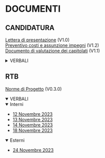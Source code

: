 <h1>DOCUMENTI</h1>

<h2>CANDIDATURA</h2>

[Lettera di presentazione](documenti/CANDIDATURA/lettera_presentazione_v1.0.pdf) (V1.0)<br>
[Preventivo costi e assunzione impegni](documenti/CANDIDATURA/documento_impegni_v1.2.pdf) (V1.2) <br>
[Documento di valutazione dei capitolati](documenti/CANDIDATURA/valutazione_capitolati_v1.1.pdf) (V1.1) <br>

<details>
  <summary>VERBALI</summary>

  <details>
    <summary>Interni</summary>

  - [26 Ottobre 2023](documenti/CANDIDATURA/verbali/verbali_interni/verbale_26_10.pdf)
  - [27 Ottobre 2023](documenti/CANDIDATURA/verbali/verbali_interni/verbale_27_10.pdf)
  - [29 Ottobre 2023](documenti/CANDIDATURA/verbali/verbali_interni/verbale_29_10.pdf)
  - [30 Ottobre 2023](documenti/CANDIDATURA/verbali/verbali_interni/verbale_30_10.pdf)
  - [06 Novembre 2023](documenti/CANDIDATURA/verbali/verbali_interni/verbale_06_11.pdf)
  - [07 Novembre 2023](documenti/CANDIDATURA/verbali/verbali_interni/verbale_07_11.pdf)
  </details>

  <details>
    <summary>Esterni</summary>

  - [27 Ottobre 2023](documenti/CANDIDATURA/verbali/verbali_esterni/verbale_27_10.pdf)
  </details>
</details>

<h2>RTB</h2>

[Norme di Progetto](documenti/RTB/norme_progetto_v0.3.0.pdf) (V0.3.0)

<details open>
  <summary>VERBALI</summary>

  <details open>
    <summary>Interni</summary>

  - [12 Novembre 2023](documenti/RTB/verbali/verbali_interni/verbale_12_11.pdf)
  - [13 Novembre 2023](documenti/RTB/verbali/verbali_interni/verbale_13_11.pdf)
  - [14 Novembre 2023](documenti/RTB/verbali/verbali_interni/verbale_14_11.pdf)
  - [18 Novembre 2023](documenti/RTB/verbali/verbali_interni/verbale_18_11.pdf)
  </details>

  <details open>
    <summary>Esterni</summary>
    
  - [24 Novembre 2023](documenti/RTB/verbali/verbali_esterni/verbale_24_11.pdf)
  </details>
</details>
